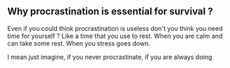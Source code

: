 ## Why procrastination is essential for survival ?

Even if you could think procrastination is useless don't you think you need time for yourself ? Like a time that you use to rest. When you are calm and can take some rest. When you stress goes down.

I mean just imagine, if you never procrastinate, if you are always doing
<!--stackedit_data:
eyJoaXN0b3J5IjpbMTE2NjA1NTcxOF19
-->